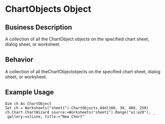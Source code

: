 # ChartObjects Object

## Business Description
A collection of all the ChartObject objects on the specified chart sheet, dialog sheet, or worksheet.

## Behavior
A collection of all theChartObjectobjects on the specified chart sheet, dialog sheet, or worksheet.

## Example Usage
```vba
Dim ch As ChartObject 
Set ch = Worksheets("sheet1").ChartObjects.Add(100, 30, 400, 250) 
ch.Chart.ChartWizard source:=Worksheets("sheet1").Range("a1:a20"), _ 
 gallery:=xlLine, title:="New Chart"
```